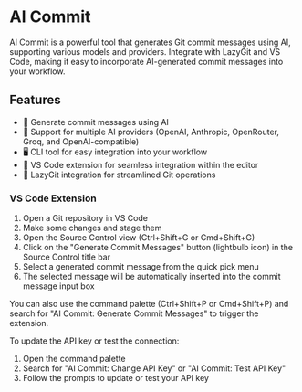 # AI Commit

AI Commit is a powerful tool that generates Git commit messages using AI, supporting various models and providers. Integrate with LazyGit and VS Code, making it easy to incorporate AI-generated commit messages into your workflow.

## Features

- 🤖 Generate commit messages using AI
- 🔄 Support for multiple AI providers (OpenAI, Anthropic, OpenRouter, Groq, and OpenAI-compatible)
- 🖥️ CLI tool for easy integration into your workflow
- 📝 VS Code extension for seamless integration within the editor
- 🔗 LazyGit integration for streamlined Git operations

### VS Code Extension

1. Open a Git repository in VS Code
2. Make some changes and stage them
3. Open the Source Control view (Ctrl+Shift+G or Cmd+Shift+G)
4. Click on the "Generate Commit Messages" button (lightbulb icon) in the Source Control title bar
5. Select a generated commit message from the quick pick menu
6. The selected message will be automatically inserted into the commit message input box

You can also use the command palette (Ctrl+Shift+P or Cmd+Shift+P) and search for "AI Commit: Generate Commit Messages" to trigger the extension.

To update the API key or test the connection:

1. Open the command palette
2. Search for "AI Commit: Change API Key" or "AI Commit: Test API Key"
3. Follow the prompts to update or test your API key
